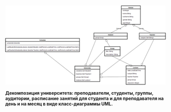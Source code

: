 ![Иллюстрация к проекту](docs/university-class-diagram.png)

<b>Декомпозиция университета: преподаватели, студенты, группы, аудитории, 
расписание занятий для студента и для преподавателя на день и на месяц в
виде класс-диаграммы UML.</b>

